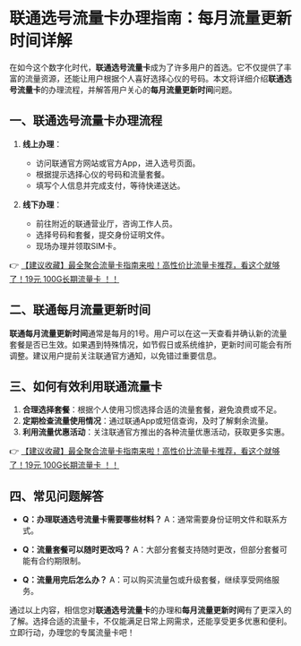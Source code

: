 # 联通选号流量卡办理指南：每月流量更新时间详解

在如今这个数字化时代，**联通选号流量卡**成为了许多用户的首选。它不仅提供了丰富的流量资源，还能让用户根据个人喜好选择心仪的号码。本文将详细介绍**联通选号流量卡**的办理流程，并解答用户关心的**每月流量更新时间**问题。

## 一、联通选号流量卡办理流程

1. **线上办理**：
   - 访问联通官方网站或官方App，进入选号页面。
   - 根据提示选择心仪的号码和流量套餐。
   - 填写个人信息并完成支付，等待快递送达。

2. **线下办理**：
   - 前往附近的联通营业厅，咨询工作人员。
   - 选择号码和套餐，提交身份证明文件。
   - 现场办理并领取SIM卡。

👉 [【建议收藏】最全聚合流量卡指南来啦！高性价比流量卡推荐，看这个就够了！19元 100G长期流量卡 ！！](https://bit.ly/Liuliangka)

## 二、联通每月流量更新时间

**联通每月流量更新时间**通常是每月的1号。用户可以在这一天查看并确认新的流量套餐是否已生效。如果遇到特殊情况，如节假日或系统维护，更新时间可能会有所调整。建议用户提前关注联通官方通知，以免错过重要信息。

## 三、如何有效利用联通流量卡

1. **合理选择套餐**：根据个人使用习惯选择合适的流量套餐，避免浪费或不足。
2. **定期检查流量使用情况**：通过联通App或短信查询，及时了解剩余流量。
3. **利用流量优惠活动**：关注联通官方推出的各种流量优惠活动，获取更多实惠。

👉 [【建议收藏】最全聚合流量卡指南来啦！高性价比流量卡推荐，看这个就够了！19元 100G长期流量卡 ！！](https://bit.ly/Liuliangka)

## 四、常见问题解答

- **Q：办理联通选号流量卡需要哪些材料？**
  A：通常需要身份证明文件和联系方式。

- **Q：流量套餐可以随时更改吗？**
  A：大部分套餐支持随时更改，但部分套餐可能有合约期限制。

- **Q：流量用完后怎么办？**
  A：可以购买流量包或升级套餐，继续享受网络服务。

通过以上内容，相信您对**联通选号流量卡**的办理和**每月流量更新时间**有了更深入的了解。选择合适的流量卡，不仅能满足日常上网需求，还能享受更多优惠和便利。立即行动，办理您的专属流量卡吧！